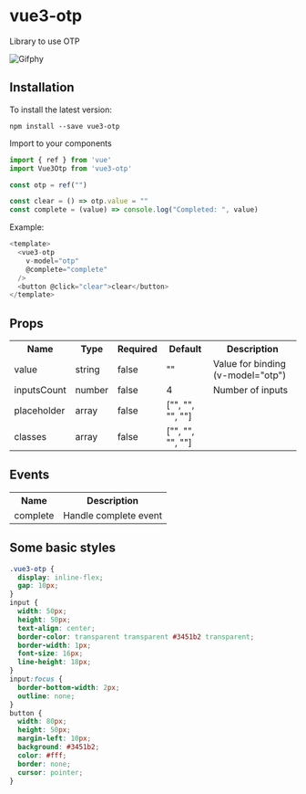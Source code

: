 # vue3-otp

Library to use OTP

![Gifphy](https://giphy.com/embed/gieotB7Q4ofW3Jw8XO)

## Installation
To install the latest version:
```
npm install --save vue3-otp
```

Import to your components
```javascript
import { ref } from 'vue'
import Vue3Otp from 'vue3-otp'

const otp = ref("")

const clear = () => otp.value = ""
const complete = (value) => console.log("Completed: ", value)
```

Example:
```javascript
<template>
  <vue3-otp
    v-model="otp"
    @complete="complete"
  />
  <button @click="clear">clear</button>
</template>

```

## Props
<table>
  <tr>
    <th>Name<br></th>
    <th>Type</th>
    <th>Required</th>
    <th>Default</th>
    <th>Description</th>
  </tr>
    <tr>
    <td>value</td>
    <td>string</td>
    <td>false</td>
    <td>""</td>
    <td>Value for binding (v-model="otp")</td>
  </tr>
  <tr>
    <td>inputsCount</td>
    <td>number</td>
    <td>false</td>
    <td>4</td>
    <td>Number of inputs</td>
  </tr>
  <tr>
    <td>placeholder</td>
    <td>array</td>
    <td>false</td>
    <td>["", "", "", ""]</td>
    <td></td>
  </tr>
    <tr>
    <td>classes</td>
    <td>array</td>
    <td>false</td>
    <td>["", "", "", ""]</td>
    <td></td>
  </tr>
</table>

## Events
<table>
  <tr>
    <th>Name<br></th>
    <th>Description</th>
  </tr>
  <tr>
    <td>complete</td>
    <td>Handle complete event</td>
  </tr>
</table>

## Some basic styles
```css
.vue3-otp {
  display: inline-flex;
  gap: 10px;
}
input {
  width: 50px;
  height: 50px;
  text-align: center;
  border-color: transparent transparent #3451b2 transparent;
  border-width: 1px;
  font-size: 16px;
  line-height: 18px;
}
input:focus {
  border-bottom-width: 2px;
  outline: none;
}
button {
  width: 80px;
  height: 50px;
  margin-left: 10px;
  background: #3451b2;
  color: #fff;
  border: none;
  cursor: pointer;
}
```

